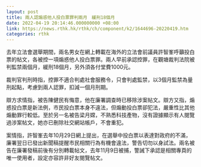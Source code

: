 ```yaml
---
layout: post
title: 兩人認煽惑他人投白票罪判兩月　緩刑18個月
date: 2022-04-19 20:14:46.000000000 +08:00
link: https://news.rthk.hk/rthk/ch/component/k2/1644696-20220419.htm
categories: rthk
---
```


去年立法會選舉期間，兩名男女在網上轉載在海外的立法會前議員許智峯呼籲投白票的帖文，各被控一項煽惑他人投白票罪。兩人早前承認控罪，在觀塘裁判法院被判監禁兩個月，緩刑18個月，另外須各付堂費1000元。

裁判官判刑時指，控罪不適合判處社會服務令，只會判處監禁，以3個月監禁為量刑起點，考慮到兩人認罪，扣減一個月刑期。

辯方求情指，被告陳健民有悔意，他在廉署調查時已移除涉案帖文。辯方又指，煽惑投白票是新法例，市民投白票本身不違法，但煽動投白票卻犯法，嚴重性比其他煽動罪行較低。至於另一名被告梁月嫦，不熟悉科技產物，沒有證據顯示有人閱覽過涉案帖文，她亦已刪除社交網站帳戶，不會重犯。

案情指，許智峯去年10月29日網上提出，在選舉中投白票以表達對政府的不滿，廉署翌日已發出新聞稿提醒市民相關行為有機會違法，警告切勿以身試法。兩名被告在廉署發稿前後有分別轉載帖文，去年11月9日被捕，警誡下承認是相關專頁的唯一使用者，設定亦容許非好友閱覽帖文。
